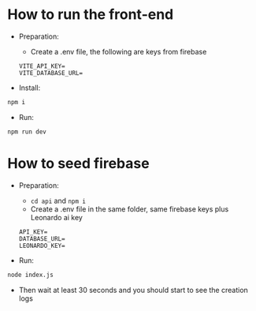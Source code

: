# How to run the front-end

* Preparation:
  - Create a .env file, the following are keys from firebase
  ```
  VITE_API_KEY=
  VITE_DATABASE_URL=
  ```

* Install:
```bash
npm i
```

* Run:
```bash
npm run dev
```

# How to seed firebase

* Preparation:
  - `cd api` and `npm i`
  - Create a .env file in the same folder, same firebase keys plus Leonardo ai key
  ```
  API_KEY=
  DATABASE_URL=
  LEONARDO_KEY=
  ```

* Run:
```bash
node index.js
```
- Then wait at least 30 seconds and you should start to see the creation logs
